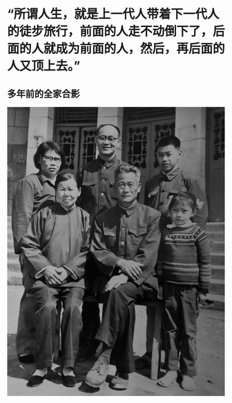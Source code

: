# “所谓人生，就是上一代人带着下一代人的徒步旅行，前面的人走不动倒下了，后面的人就成为前面的人，然后，再后面的人又顶上去。”

## 多年前的全家合影

![image](/assets/photos/photos-larry/BW_old.jpeg)
